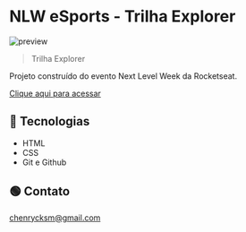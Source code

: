 # NLW eSports - Trilha Explorer

![preview](./github/preview.png)

> Trilha Explorer

Projeto construído do evento Next Level Week da Rocketseat.

[Clique aqui para acessar](https://cayohenryck.github.io/nlw-esports-explorer/)

## 🔧 Tecnologias

- HTML
- CSS
- Git e Github

## 🟢 Contato

chenrycksm@gmail.com